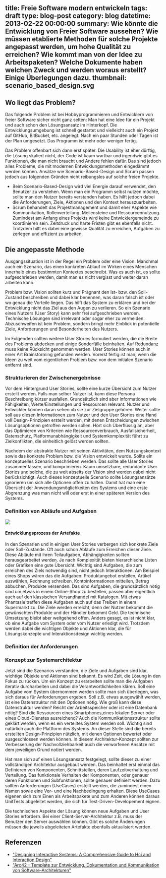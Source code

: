 title: Freie Software modern entwickeln
tags: draft
type: blog-post
category: blog
datetime: 2013-02-22 00:00:00
summary: Wie könnte die Entwicklung von Freier Software aussehen? Wie müssen etablierte Methoden für solche Projekte angepasst werden, um hohe Qualität zu erreichen? Wie kommt man von der Idee zu Arbeitspaketen? Welche Dokumente haben welchen Zweck und werden woraus erstellt? Einige Überlegungen dazu.
thumbnail: scenario_based_design.svg
---
## Wo liegt das Problem?

Das folgende Problem ist bei Hobbyprogrammieren und Entwicklern von freier Software sicher nicht ganz selten: Man hat eine Idee für ein Projekt und auch schon den Lösungsansatz im Hinterkopf.
Die Entwicklungsumgebung ist schnell gestartet und vielleicht auch ein Projekt auf GitHub, BitBucket, etc. angelegt.
Nach ein paar Stunden oder Tagen ist der Plan umgesetzt.
Das Programm ist mehr oder weniger fertig.

Das Problem offenbart sich dann erst später.
Die Usability ist eher dürftig, die Lösung skaliert nicht, der Code ist kaum wartbar und irgendwie gibt es Funktionen, die man nicht braucht und  Andere fehlen dafür.
Das sind jedoch alles Probleme, die mit modernen Entwicklungsmethoden eingedämmt werden können.
Ansätze wie Scenario-Based-Design und Scrum passen jedoch aus folgenden Gründen nicht reibungslos auf solche freien Projekte.

- Beim Scenario-Based-Design wird viel Energie darauf verwendet, den Benutzer zu verstehen.
Wenn man ein Programm selbst nutzen möchte, sollte man den Nutzer bereits verstanden haben.
Es hilft jedoch dabei die Anforderungen, Ziele, Aktionen und den Kontext herauszuarbeiten.
- Scrum behandelt das Projektmanagement und damit eher Aspekte wie Kommunikation, Rollenverteilung, Meilensteine und Ressourcennutzung.
Zumindest am Anfang eines Projekts wird keine Entwicklergemeinde zu koordinieren sein.
Zeitdruck und harte Fristen gibt es ebenfalls nicht. 
Trotzdem hilft es dabei eine gewisse Qualität zu erreichen, Aufgaben zu zerlegen und effizient zu arbeiten.

## Die angepasste Methode

Ausgangssituation ist in der Regel ein Problem oder eine Vision.
Manchmal auch ein Szenario, das einen konkreten Ablauf im Wirken eines Menschen innerhalb eines bestimmten Kontextes beschreibt.
Was es auch ist, es sollte aufgeschrieben werden, damit man es nicht vergisst und weiter daran arbeiten kann.

Problem bzw. Vision sollten kurz und Prägnant den Ist- bzw. den Soll-Zustand beschreiben und dabei klar benennen, was daran falsch ist oder wo genau die Vorteile liegen.
Das hilft das System zu erklären und bei der Entwicklung nicht das Ziel aus den Augen zu verlieren.
So ein Szenario eines Nutzers (User Story) kann sehr frei aufgeschrieben werden.
Technische Lösungen sind irrelevant oder sogar eher zu vermeiden.
Abzuschweifen ist kein Problem, sondern bringt mehr Einblick in potentielle Ziele, Anforderungen und Besonderheiten des Nutzers.

Im Folgenden sollten weitere User Stories formuliert werden, die die Breite des Problems abdecken und einige Sonderfälle beinhalten.
Auf Redundanz muss keine Rücksicht genommen werden.
User Stories können auch in einer Art Brainstorming gefunden werden.
Vorerst fertig ist man, wenn die Ideen zu weit vom eigentlichen Problem bzw. von dem initialen Szenario entfernt sind.

### Strukturieren der Zwischenergebnisse

Vor dem Hintergrund User Stories, sollte eine kurze Übersicht zum Nutzer erstellt werden.
Falls man selber Nutzer ist, kann diese Persona Beschreibung kürzer ausfallen.
Grundsätzlich sind aber Informationen wie Fähigkeiten, Werte/Einstellungen und Ressourcen relevant.
Nutzer und Entwickler können daran sehen ob sie zur Zielgruppe gehören.
Weiter sollte soll aus diesen Informationen zum Nutzer und den User Stories eine Hand voll Design-Prinzipien erstellt werden, mit denen Entscheidungen zwischen Lösungsoptionen getroffen werden sollen.
Hört sich Überflüssig an, aber das Optimieren von Kriterien wie Ressourcenverbrauch, Ausfallsicherheit, Datenschutz, Platformunabhängigkeit und Systemkomplexität führt zu Zielkonflikten, die einheitlich gelöst werden sollten.

Nachdem der abstrakte Nutzer mit seinen Aktivitäten, dem Nutzungskontext sowie das konkrete Problem bzw. die Vision entwickelt wurde. 
Sollte ein konzeptuelles Szenario beschrieben werden. 
Das sollte alle User Stories zusammenfassen, und komprimieren.
Kaum umsetzbare, redundante User Stories und solche, die zu weit abseits der Vision sind werden dabei nicht berücksichtigt.
Auch dieses konzeptuelle Scenario sollte Lösungsansätze ignorieren um sich alle Optionen offen zu halten.
Damit hat man eine Übersicht der Anwendungsmöglichkeiten des Systems und eine erste Abgrenzung was man nicht will oder erst in einer späteren Version des Systems.

### Definition von Abläufe und Aufgaben
<div class="thumbnail col-lg-6 pull-right">
	<img src="scenario_based_design.svg" class=""/>
	<div class="caption">
	<h4>Entwicklungsprozess der Artefakte</h4>
	</div>
</div>
In den Szenarien und in einigen User Stories verbergen sich konkrete Ziele oder Soll-Zustände.
Oft auch schon Abläufe zum Erreichen dieser Ziele.
Diese Abläufe mit ihren Teilaufgaben, Abhängigkeiten sollten herausgearbeitet werden.
Je nach Komplexität bieten hierarchische Listen oder Grafiken eine gute Übersicht.
Wichtig sind Aufgaben, die zum erreichen des Ziels notwendig sind, nicht jedoch Interaktionen.
Am Beispiel eines Shops wären das die Aufgaben: Produktangebot erstellen, Artikel auswählen, Rechnung schreiben, Kontoinformationen mitteilen, Betrag abbuchen, Produkte versenden.
Das sind Aufgaben, die grundsätzlich nötig sind um etwas in einem Online-Shop zu bestellen, passen aber eigentlich auch auf den klassischen Versandhandel mit Katalogen.
Mit etwas Phantasie treffen diese Aufgaben auch auf das Treiben in einem Supermarkt zu.
Die Ziele werden erreicht, denn der Nutzer bekommt die gewünschten Produkte und der Händler bekommt Geld.
Die technische Umsetzung bleibt aber weitgehend offen.
Anders gesagt, es ist nicht klar, ob eine Aufgabe vom System oder vom Nutzer erledigt wird. 
Trotzdem werden dabei die wichtigen Objekte und Aktionen klar, die für Lösungskonzepte und Interaktionsdesign wichtig werden.

### Definition der Anforderungen

### Konzept zur Systemarchitektur

Jetzt sind die Szenarios verstanden, die Ziele und Aufgaben sind klar, wichtige Objekte und Aktionen sind bekannt.
Es wird Zeit, die Lösung in den Fokus zu rücken.
Um ein Konzept zu erarbeiten sollte man die Aufgaben iterativ durcharbeiten und dabei die Verantwortlichkeiten klären.
Soll eine Aufgabe vom System übernommen werden sollte man sich überlegen, was sich daraus für Anforderungen ergeben.
Soll z.B. etwas ausgewählt werden, ist eine Datenstruktur mit den Optionen nötig. 
Wie groß kann diese Datenstruktur werden?
Reicht der Arbeitsspeicher oder ist eine Datenbank nötig?
Sind die Ressourcen eines Smartphones,eines lokalen Server oder eines Cloud-Dienstes ausreichend?
Auch die Kommunikationsstruktur sollte geklärt werden, wenn es ein verteiltes System werden soll.
Wichtig sind natürlich auch die Plattform des Systems.
An dieser Stelle sind die bereits erstellten Design-Prinzipien nützlich, mit denen Optionen bewertet oder ausgeschlossen werden können.
In diesem Architektur-Konzept sollten zur Verbesserung der Nachvollziehbarkeit auch die verworfenen Ansätze mit dem jeweiligen Grund notiert werden.

Hat man sich auf einen Lösungsansatz festgelegt, sollte dieser zu einer vollständigen Architektur ausgebaut werden.
Das beinhaltet erst einmal das Definieren von Komponenten, Schnittstellen, deren Laufzeitverhaltung und Verteilung.
Das funktionale Verhalten der Komponenten, oder genauer deren Funktionen und Subfunktionen, sollte genauer definiert werden.
Dazu sollten Anforderungen (UseCases) erstellt werden, die zumindest einen Namen sowie eine Vor- und eine Nachbedingung erhalten.
Diese UseCases eigenen sich zum Einen als Arbeitspakete und zum Anderen können daraus UnitTests abgeleitet werden, die sich für Test-Driven-Developement eignen.

Die technischen Aspekte der Lösung können neue Aufgaben und User Stories erfordern.
Bei einer Client-Server-Architektur z.B. muss der Benutzer den Server auswählen können.
Gibt es solche Änderungen müssen die jeweils abgeleiteten Artefakte ebenfalls aktualisiert werden.

<!--
<span class="clearfix"/>
### Design der Benutzerschnittstelle
-->

## Referenzen

- ["Designing Interactive Systems: A Comprehensive Guide to Hci and Interaction Design"](http://books.google.de/books?id=P923PwAACAAJ)
- ["Arc42 - Template zur Entwicklung, Dokumentation und Kommunikation von Software-Architekturen"](http://arc42.org/template.html)